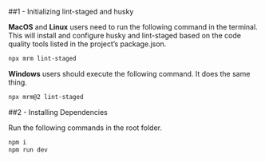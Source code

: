 ##1 - Initializing lint-staged and husky

**MacOS** and **Linux** users need to run the following command in the terminal. This will install and configure husky and lint-staged based on the code quality tools listed in the project’s package.json.

```bash
npx mrm lint-staged
```

**Windows** users should execute the following command. It does the same thing.

```bash
npx mrm@2 lint-staged
```

##2 - Installing Dependencies

Run the following commands in the root folder.

```bash
npm i
npm run dev
```
